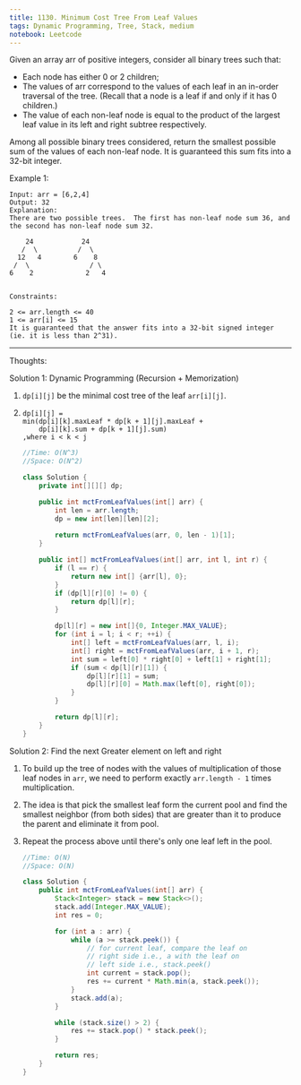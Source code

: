 ```yaml
---
title: 1130. Minimum Cost Tree From Leaf Values
tags: Dynamic Programming, Tree, Stack, medium
notebook: Leetcode
---
```


Given an array arr of positive integers, consider all binary trees such that:

- Each node has either 0 or 2 children;
- The values of arr correspond to the values of each leaf in an in-order traversal of the tree.  (Recall that a node is a leaf if and only if it has 0 children.)
- The value of each non-leaf node is equal to the product of the largest leaf value in its left and right subtree respectively.
  
Among all possible binary trees considered, return the smallest possible sum of the values of each non-leaf node.  It is guaranteed this sum fits into a 32-bit integer.

Example 1:
```
Input: arr = [6,2,4]
Output: 32
Explanation:
There are two possible trees.  The first has non-leaf node sum 36, and the second has non-leaf node sum 32.

    24            24
   /  \          /  \
  12   4        6    8
 /  \               / \
6    2             2   4
 

Constraints:

2 <= arr.length <= 40
1 <= arr[i] <= 15
It is guaranteed that the answer fits into a 32-bit signed integer (ie. it is less than 2^31).
```
----------
Thoughts:

Solution 1: Dynamic Programming (Recursion + Memorization)
1. `dp[i][j]` be the minimal cost tree of the leaf `arr[i][j]`.
2. ```
   dp[i][j] = 
   min(dp[i][k].maxLeaf * dp[k + 1][j].maxLeaf + 
       dp[i][k].sum + dp[k + 1][j].sum)
   ,where i < k < j
   ```

	```Java
	//Time: O(N^3)
	//Space: O(N^2)

	class Solution {
		private int[][][] dp;

		public int mctFromLeafValues(int[] arr) {
			int len = arr.length;
			dp = new int[len][len][2];
			
			return mctFromLeafValues(arr, 0, len - 1)[1];
		}

		public int[] mctFromLeafValues(int[] arr, int l, int r) {
			if (l == r) {
				return new int[] {arr[l], 0};
			}
			if (dp[l][r][0] != 0) {
				return dp[l][r];
			}

			dp[l][r] = new int[]{0, Integer.MAX_VALUE};
			for (int i = l; i < r; ++i) {
				int[] left = mctFromLeafValues(arr, l, i);
				int[] right = mctFromLeafValues(arr, i + 1, r);
				int sum = left[0] * right[0] + left[1] + right[1];
				if (sum < dp[l][r][1]) {
					dp[l][r][1] = sum;
					dp[l][r][0] = Math.max(left[0], right[0]);
				}
			}

			return dp[l][r];
		}
	}
	```


Solution 2: Find the next Greater element on left and right
1. To build up the tree of nodes with the values of multiplication of those leaf nodes in `arr`, we need to perform exactly `arr.length - 1` times multiplication.
2. The idea is that pick the smallest leaf form the current pool and find the smallest neighbor (from both sides) that are greater than it to produce the parent and eliminate it from pool.
3. Repeat the process above until there's only one leaf left in the pool.


	```Java
	//Time: O(N)
	//Space: O(N)

	class Solution {
		public int mctFromLeafValues(int[] arr) {
			Stack<Integer> stack = new Stack<>();
			stack.add(Integer.MAX_VALUE);
			int res = 0;

			for (int a : arr) {
				while (a >= stack.peek()) {
					// for current leaf, compare the leaf on
					// right side i.e., a with the leaf on 
					// left side i.e., stack.peek()
					int current = stack.pop();
					res += current * Math.min(a, stack.peek());
				}
				stack.add(a);
			}

			while (stack.size() > 2) {
				res += stack.pop() * stack.peek();
			}

			return res;
		}
	}
	```